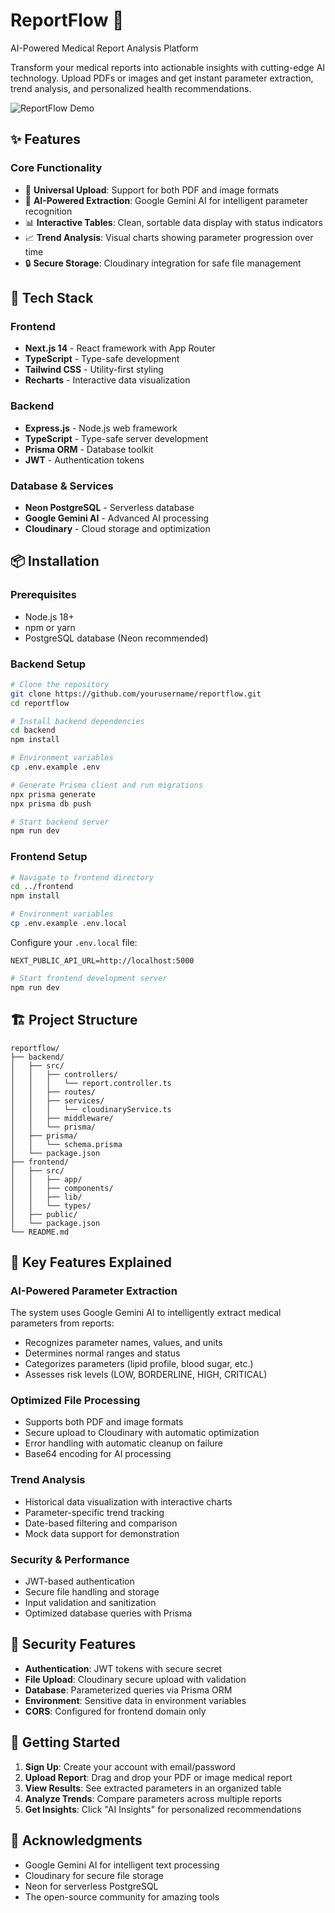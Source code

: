 # ReportFlow 🏥

AI-Powered Medical Report Analysis Platform

Transform your medical reports into actionable insights with cutting-edge AI technology. Upload PDFs or images and get instant parameter extraction, trend analysis, and personalized health recommendations.

![ReportFlow Demo](https://via.placeholder.com/800x400/667eea/ffffff?text=ReportFlow+Dashboard)

## ✨ Features

### Core Functionality
- 📄 **Universal Upload**: Support for both PDF and image formats
- 🤖 **AI-Powered Extraction**: Google Gemini AI for intelligent parameter recognition
- 📊 **Interactive Tables**: Clean, sortable data display with status indicators
- 📈 **Trend Analysis**: Visual charts showing parameter progression over time
- 🔒 **Secure Storage**: Cloudinary integration for safe file management


## 🚀 Tech Stack

### Frontend
- **Next.js 14** - React framework with App Router
- **TypeScript** - Type-safe development
- **Tailwind CSS** - Utility-first styling
- **Recharts** - Interactive data visualization

### Backend
- **Express.js** - Node.js web framework
- **TypeScript** - Type-safe server development
- **Prisma ORM** - Database toolkit
- **JWT** - Authentication tokens

### Database & Services
- **Neon PostgreSQL** - Serverless database
- **Google Gemini AI** - Advanced AI processing
- **Cloudinary** - Cloud storage and optimization

## 📦 Installation

### Prerequisites
- Node.js 18+ 
- npm or yarn
- PostgreSQL database (Neon recommended)

### Backend Setup

```bash
# Clone the repository
git clone https://github.com/yourusername/reportflow.git
cd reportflow

# Install backend dependencies
cd backend
npm install

# Environment variables
cp .env.example .env
```


```bash
# Generate Prisma client and run migrations
npx prisma generate
npx prisma db push

# Start backend server
npm run dev
```

### Frontend Setup

```bash
# Navigate to frontend directory
cd ../frontend
npm install

# Environment variables
cp .env.example .env.local
```

Configure your `.env.local` file:
```env
NEXT_PUBLIC_API_URL=http://localhost:5000
```

```bash
# Start frontend development server
npm run dev
```

## 🏗️ Project Structure

```
reportflow/
├── backend/
│   ├── src/
│   │   ├── controllers/
│   │   │   └── report.controller.ts
│   │   ├── routes/
│   │   ├── services/
│   │   │   └── cloudinaryService.ts
│   │   ├── middleware/
│   │   └── prisma/
│   ├── prisma/
│   │   └── schema.prisma
│   └── package.json
├── frontend/
│   ├── src/
│   │   ├── app/
│   │   ├── components/
│   │   ├── lib/
│   │   └── types/
│   ├── public/
│   └── package.json
└── README.md
```



## 🎯 Key Features Explained

### AI-Powered Parameter Extraction
The system uses Google Gemini AI to intelligently extract medical parameters from reports:
- Recognizes parameter names, values, and units
- Determines normal ranges and status
- Categorizes parameters (lipid profile, blood sugar, etc.)
- Assesses risk levels (LOW, BORDERLINE, HIGH, CRITICAL)

### Optimized File Processing
- Supports both PDF and image formats
- Secure upload to Cloudinary with automatic optimization
- Error handling with automatic cleanup on failure
- Base64 encoding for AI processing

### Trend Analysis
- Historical data visualization with interactive charts
- Parameter-specific trend tracking
- Date-based filtering and comparison
- Mock data support for demonstration

### Security & Performance
- JWT-based authentication
- Secure file handling and storage
- Input validation and sanitization
- Optimized database queries with Prisma

## 🔐 Security Features

- **Authentication**: JWT tokens with secure secret
- **File Upload**: Cloudinary secure upload with validation
- **Database**: Parameterized queries via Prisma ORM
- **Environment**: Sensitive data in environment variables
- **CORS**: Configured for frontend domain only

## 🚦 Getting Started

1. **Sign Up**: Create your account with email/password
2. **Upload Report**: Drag and drop your PDF or image medical report
3. **View Results**: See extracted parameters in an organized table
4. **Analyze Trends**: Compare parameters across multiple reports
5. **Get Insights**: Click "AI Insights" for personalized recommendations




## 🙏 Acknowledgments

- Google Gemini AI for intelligent text processing
- Cloudinary for secure file storage
- Neon for serverless PostgreSQL
- The open-source community for amazing tools
